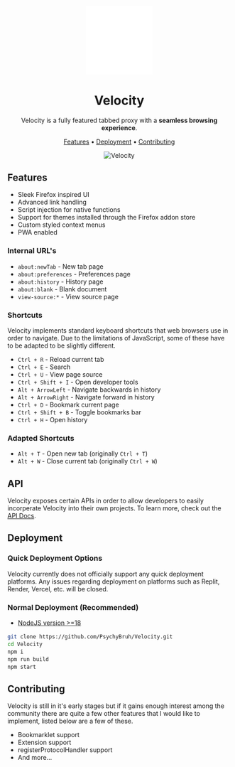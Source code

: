 <div align="center">

<img width="150px" src="https://raw.githubusercontent.com/PsychyBruh/Velocity/main/public/icons/512.png">

# Velocity

Velocity is a fully featured tabbed proxy with a **seamless browsing experience**.

[Features](#features) •
[Deployment](#deployment) •
[Contributing](./CONTRIBUTING.md)

![Velocity](./.github/banner.png)

</div>

## Features

- Sleek Firefox inspired UI
- Advanced link handling
- Script injection for native functions
- Support for themes installed through the Firefox addon store
- Custom styled context menus
- PWA enabled

### Internal URL's

- `about:newTab` - New tab page
- `about:preferences` - Preferences page
- `about:history` - History page
- `about:blank` - Blank document
- `view-source:*` - View source page

### Shortcuts

Velocity implements standard keyboard shortcuts that web browsers use in order to navigate. Due to the limitations of JavaScript, some of these have to be adapted to be slightly different.

- `Ctrl + R` - Reload current tab
- `Ctrl + E` - Search
- `Ctrl + U` - View page source
- `Ctrl + Shift + I` - Open developer tools
- `Alt + ArrowLeft` - Navigate backwards in history
- `Alt + ArrowRight` - Navigate forward in history
- `Ctrl + D` - Bookmark current page
- `Ctrl + Shift + B` - Toggle bookmarks bar
- `Ctrl + H` - Open history

### Adapted Shortcuts

- `Alt + T` - Open new tab (originally `Ctrl + T`)
- `Alt + W` - Close current tab (originally `Ctrl + W`)

## API

Velocity exposes certain APIs in order to allow developers to easily incorperate Velocity into their own projects. To learn more, check out the [API Docs](/docs/API.md).

## Deployment

### Quick Deployment Options

Velocity currently does not officially support any quick deployment platforms. Any issues regarding deployment on platforms such as Replit, Render, Vercel, etc. will be closed.

### Normal Deployment (Recommended)

- [NodeJS version >=18](https://nodejs.org/)

```bash
git clone https://github.com/PsychyBruh/Velocity.git
cd Velocity
npm i
npm run build
npm start
```

## Contributing

Velocity is still in it's early stages but if it gains enough interest among the community there are quite a few other features that I would like to implement, listed below are a few of these.

- Bookmarklet support
- Extension support
- registerProtocolHandler support
- And more...
